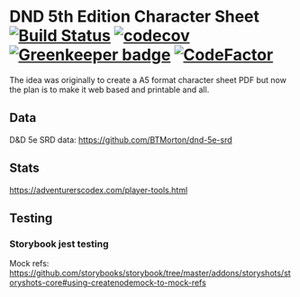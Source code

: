 # DND 5th Edition Character Sheet [![Build Status](https://travis-ci.com/carvallegro/dnd-sheet.svg?branch=master)](https://travis-ci.com/carvallegro/dnd-sheet) [![codecov](https://codecov.io/gh/carvallegro/dnd-sheet/branch/master/graph/badge.svg)](https://codecov.io/gh/carvallegro/dnd-sheet) [![Greenkeeper badge](https://badges.greenkeeper.io/carvallegro/dnd-sheet.svg)](https://greenkeeper.io/) [![CodeFactor](https://www.codefactor.io/repository/github/carvallegro/dnd-sheet/badge)](https://www.codefactor.io/repository/github/carvallegro/dnd-sheet)

The idea was originally to create a A5 format character sheet PDF but now the plan is to make it web based and printable and all.

## Data
D&D 5e SRD data: https://github.com/BTMorton/dnd-5e-srd

## Stats
https://adventurerscodex.com/player-tools.html

## Testing

### Storybook jest testing

Mock refs: https://github.com/storybooks/storybook/tree/master/addons/storyshots/storyshots-core#using-createnodemock-to-mock-refs
